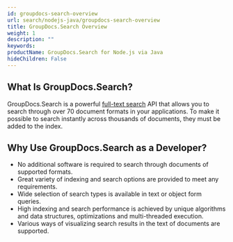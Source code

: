 ```yaml
---
id: groupdocs-search-overview
url: search/nodejs-java/groupdocs-search-overview
title: GroupDocs.Search Overview
weight: 1
description: ""
keywords: 
productName: GroupDocs.Search for Node.js via Java
hideChildren: False
---
```

## What Is GroupDocs.Search?

GroupDocs.Search is a powerful [full-text search](https://en.wikipedia.org/wiki/Full-text_search) API that allows you to search through over 70 document formats in your applications. To make it possible to search instantly across thousands of documents, they must be added to the index.

## Why Use GroupDocs.Search as a Developer?

*   No additional software is required to search through documents of supported formats.
*   Great variety of indexing and search options are provided to meet any requirements.
*   Wide selection of search types is available in text or object form queries.
*   High indexing and search performance is achieved by unique algorithms and data structures, optimizations and multi-threaded execution.
*   Various ways of visualizing search results in the text of documents are supported.
